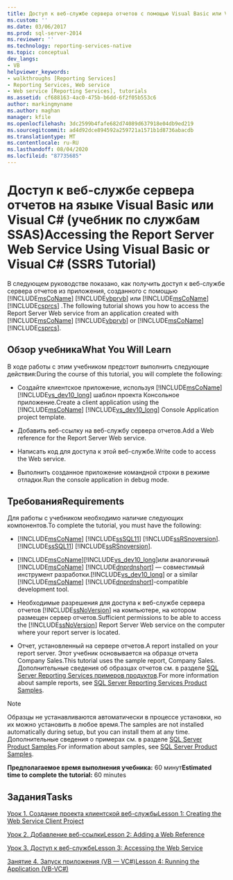 ```yaml
---
title: Доступ к веб-службе сервера отчетов с помощью Visual Basic или Visual C# (учебник по службам SSRS) | Документация Майкрософт
ms.custom: ''
ms.date: 03/06/2017
ms.prod: sql-server-2014
ms.reviewer: ''
ms.technology: reporting-services-native
ms.topic: conceptual
dev_langs:
- VB
helpviewer_keywords:
- walkthroughs [Reporting Services]
- Reporting Services, Web service
- Web service [Reporting Services], tutorials
ms.assetid: cf688163-4ac0-475b-b6dd-6f2f05b553c6
author: markingmyname
ms.author: maghan
manager: kfile
ms.openlocfilehash: 3dc2599b4fafe682d74089d637918e04db9ed219
ms.sourcegitcommit: ad4d92dce894592a259721a1571b1d8736abacdb
ms.translationtype: MT
ms.contentlocale: ru-RU
ms.lasthandoff: 08/04/2020
ms.locfileid: "87735685"
---
```

# <a name="accessing-the-report-server-web-service-using-visual-basic-or-visual-c-ssrs-tutorial"></a><span data-ttu-id="ce8e9-102">Доступ к веб-службе сервера отчетов на языке Visual Basic или Visual C# (учебник по службам SSAS)</span><span class="sxs-lookup"><span data-stu-id="ce8e9-102">Accessing the Report Server Web Service Using Visual Basic or Visual C# (SSRS Tutorial)</span></span>
  <span data-ttu-id="ce8e9-103">В следующем руководстве показано, как получить доступ к веб-службе сервера отчетов из приложения, созданного с помощью [!INCLUDE[msCoName](../includes/msconame-md.md)] [!INCLUDE[vbprvb](../includes/vbprvb-md.md)] или [!INCLUDE[msCoName](../includes/msconame-md.md)] [!INCLUDE[csprcs](../includes/csprcs-md.md)] .</span><span class="sxs-lookup"><span data-stu-id="ce8e9-103">The following tutorial shows you how to access the Report Server Web service from an application created with [!INCLUDE[msCoName](../includes/msconame-md.md)] [!INCLUDE[vbprvb](../includes/vbprvb-md.md)] or [!INCLUDE[msCoName](../includes/msconame-md.md)] [!INCLUDE[csprcs](../includes/csprcs-md.md)].</span></span>  
  
## <a name="what-you-will-learn"></a><span data-ttu-id="ce8e9-104">Обзор учебника</span><span class="sxs-lookup"><span data-stu-id="ce8e9-104">What You Will Learn</span></span>  
 <span data-ttu-id="ce8e9-105">В ходе работы с этим учебником предстоит выполнить следующие действия:</span><span class="sxs-lookup"><span data-stu-id="ce8e9-105">During the course of this tutorial, you will complete the following:</span></span>  
  
-   <span data-ttu-id="ce8e9-106">Создайте клиентское приложение, используя [!INCLUDE[msCoName](../includes/msconame-md.md)] [!INCLUDE[vs_dev10_long](../includes/vs-dev10-long-md.md)] шаблон проекта Консольное приложение.</span><span class="sxs-lookup"><span data-stu-id="ce8e9-106">Create a client application using the [!INCLUDE[msCoName](../includes/msconame-md.md)] [!INCLUDE[vs_dev10_long](../includes/vs-dev10-long-md.md)] Console Application project template.</span></span>  
  
-   <span data-ttu-id="ce8e9-107">Добавить веб-ссылку на веб-службу сервера отчетов.</span><span class="sxs-lookup"><span data-stu-id="ce8e9-107">Add a Web reference for the Report Server Web service.</span></span>  
  
-   <span data-ttu-id="ce8e9-108">Написать код для доступа к этой веб-службе.</span><span class="sxs-lookup"><span data-stu-id="ce8e9-108">Write code to access the Web service.</span></span>  
  
-   <span data-ttu-id="ce8e9-109">Выполнить созданное приложение командной строки в режиме отладки.</span><span class="sxs-lookup"><span data-stu-id="ce8e9-109">Run the console application in debug mode.</span></span>  
  
## <a name="requirements"></a><span data-ttu-id="ce8e9-110">Требования</span><span class="sxs-lookup"><span data-stu-id="ce8e9-110">Requirements</span></span>  
 <span data-ttu-id="ce8e9-111">Для работы с учебником необходимо наличие следующих компонентов.</span><span class="sxs-lookup"><span data-stu-id="ce8e9-111">To complete the tutorial, you must have the following:</span></span>  
  
-   [!INCLUDE[msCoName](../includes/msconame-md.md)] <span data-ttu-id="ce8e9-112">[!INCLUDE[ssSQL11](../includes/sssql11-md.md)] [!INCLUDE[ssRSnoversion](../includes/ssrsnoversion-md.md)].</span><span class="sxs-lookup"><span data-stu-id="ce8e9-112">[!INCLUDE[ssSQL11](../includes/sssql11-md.md)] [!INCLUDE[ssRSnoversion](../includes/ssrsnoversion-md.md)].</span></span>  
  
-   [!INCLUDE[msCoName](../includes/msconame-md.md)]<span data-ttu-id="ce8e9-113">[!INCLUDE[vs_dev10_long](../includes/vs-dev10-long-md.md)]или аналогичный [!INCLUDE[msCoName](../includes/msconame-md.md)] [!INCLUDE[dnprdnshort](../includes/dnprdnshort-md.md)] — совместимый инструмент разработки.</span><span class="sxs-lookup"><span data-stu-id="ce8e9-113">[!INCLUDE[vs_dev10_long](../includes/vs-dev10-long-md.md)] or a similar [!INCLUDE[msCoName](../includes/msconame-md.md)] [!INCLUDE[dnprdnshort](../includes/dnprdnshort-md.md)]-compatible development tool.</span></span>  
  
-   <span data-ttu-id="ce8e9-114">Необходимые разрешения для доступа к веб-службе сервера отчетов [!INCLUDE[ssNoVersion](../includes/ssnoversion-md.md)] на компьютере, на котором размещен сервер отчетов.</span><span class="sxs-lookup"><span data-stu-id="ce8e9-114">Sufficient permissions to be able to access the [!INCLUDE[ssNoVersion](../includes/ssnoversion-md.md)] Report Server Web service on the computer where your report server is located.</span></span>  
  
-   <span data-ttu-id="ce8e9-115">Отчет, установленный на сервере отчетов.</span><span class="sxs-lookup"><span data-stu-id="ce8e9-115">A report installed on your report server.</span></span> <span data-ttu-id="ce8e9-116">Этот учебник основывается на образце отчета Company Sales.</span><span class="sxs-lookup"><span data-stu-id="ce8e9-116">This tutorial uses the sample report, Company Sales.</span></span> <span data-ttu-id="ce8e9-117">Дополнительные сведения об образцах отчетов см. в разделе [SQL Server Reporting Services примеров продуктов](https://go.microsoft.com/fwlink/?LinkId=177889).</span><span class="sxs-lookup"><span data-stu-id="ce8e9-117">For more information about sample reports, see [SQL Server Reporting Services Product Samples](https://go.microsoft.com/fwlink/?LinkId=177889).</span></span>  
  
> [!NOTE]  
>  <span data-ttu-id="ce8e9-118">Образцы не устанавливаются автоматически в процессе установки, но их можно установить в любое время.</span><span class="sxs-lookup"><span data-stu-id="ce8e9-118">The samples are not installed automatically during setup, but you can install them at any time.</span></span> <span data-ttu-id="ce8e9-119">Дополнительные сведения о примерах см. в разделе [SQL Server Product Samples](https://go.microsoft.com/fwlink/?LinkId=182887).</span><span class="sxs-lookup"><span data-stu-id="ce8e9-119">For information about samples, see [SQL Server Product Samples](https://go.microsoft.com/fwlink/?LinkId=182887).</span></span>  
  
 <span data-ttu-id="ce8e9-120">**Предполагаемое время выполнения учебника:** 60 минут</span><span class="sxs-lookup"><span data-stu-id="ce8e9-120">**Estimated time to complete the tutorial:** 60 minutes</span></span>  
  
## <a name="tasks"></a><span data-ttu-id="ce8e9-121">Задания</span><span class="sxs-lookup"><span data-stu-id="ce8e9-121">Tasks</span></span>  
 [<span data-ttu-id="ce8e9-122">Урок 1. Создание проекта клиентской веб-службы</span><span class="sxs-lookup"><span data-stu-id="ce8e9-122">Lesson 1: Creating the Web Service Client Project</span></span>](../../2014/tutorials/lesson-1-creating-the-web-service-client-project.md)  
  
 [<span data-ttu-id="ce8e9-123">Урок 2. Добавление веб-ссылки</span><span class="sxs-lookup"><span data-stu-id="ce8e9-123">Lesson 2: Adding a Web Reference</span></span>](../../2014/tutorials/lesson-2-adding-a-web-reference.md)  
  
 [<span data-ttu-id="ce8e9-124">Урок 3. Доступ к веб-службе</span><span class="sxs-lookup"><span data-stu-id="ce8e9-124">Lesson 3: Accessing the Web Service</span></span>](../../2014/tutorials/lesson-3-accessing-the-web-service.md)  
  
 [<span data-ttu-id="ce8e9-125">Занятие 4. Запуск приложения &#40;VB — VC&#35;&#41;</span><span class="sxs-lookup"><span data-stu-id="ce8e9-125">Lesson 4: Running the Application &#40;VB-VC&#35;&#41;</span></span>](../../2014/tutorials/lesson-4-running-the-application-vb-vcsharp.md)  
  
  
